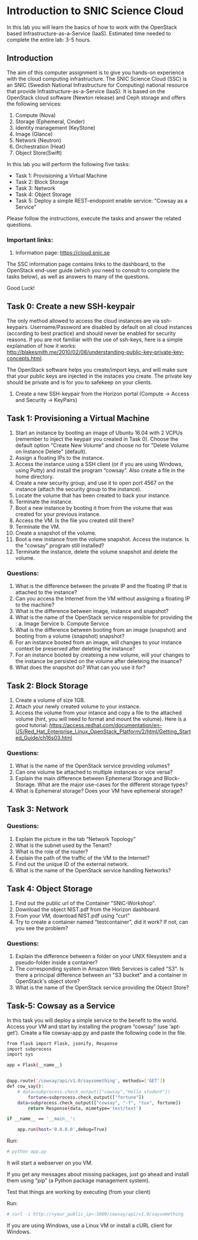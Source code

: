 # Introduction to SNIC Science Cloud

In this lab you will learn the basics of how to work with the OpenStack based Infrastructure-as-a-Service (IaaS).
Estimated time needed to complete the entire lab: 3-5 hours.

## Introduction

The aim of this computer assignment is to give you hands-on experience with the cloud computing infrastructure. The SNIC Science Cloud (SSC) is an SNIC (Swedish National Infrastructure for Computing) national resource that provide Infrastructure-as-a-Service (IaaS). It is based on the OpenStack cloud software (Newton release) and Ceph storage and offers the following services:

1.	Compute (Nova)
2.	Storage (Ephemeral, Cinder)
3.	Identity management (KeyStone)
4.	Image (Glance)
5.	Network (Neutron)
6. 	Orchestration (Heat)
7.	Object Store(Swift)

In this lab you will perform the following five tasks:

* Task 1: Provisioning a Virtual Machine
* Task 2: Block Storage
* Task 3: Network
* Task 4: Object Storage
* Task 5: Deploy a simple REST-endopoint enable service: "Cowsay as a Service"

Please follow the instructions, execute the tasks and answer the related questions.

### Important links:

1.	Information page: https://cloud.snic.se

The SSC information page contains links to the dashboard, to the OpenStack end-user guide (which you need to consult to complete the tasks below), as well as answers to many of the questions.

Good Luck!

## Task 0: Create a new SSH-keypair
The only method allowed to access the cloud instances are via ssh-keypairs. Username/Password are disabled by default on all cloud instances (according to best practice) and should never be enabled for security reasons. If you are not familiar with the use of ssh-keys, here is a simple explaination of how it works: http://blakesmith.me/2010/02/08/understanding-public-key-private-key-concepts.html.

The OpenStack software helps you create/import keys, and will make sure that your public keys are injected in the instaces you create. The private key should be private and is for you to safekeep on your clients.

1. Create a new SSH-keypair from the Horizon portal (Compute -> Access and Security -> KeyPairs)

## Task 1: Provisioning a Virtual Machine

1.	Start an instance by booting an image of Ubuntu 16.04 with 2 VCPUs (remember to inject the keypair you created in Task 0). Choose the default option "Create New Volume" and choose no for "Delete Volume on Instance Delete" (default).
2.	Assign a floating IPs to the instance.
3.	Access the instance using a SSH client (or if you are using Windows, using Putty) and install the program “cowsay”. Also create a file in the home directory.
4.	Create a new security group, and use it to open port 4567 on the instance (attach the security group to the instance).
5. 	Locate the volume that has been created to back your instance.
6.	Terminate the instance.
7. 	Boot a new instance by booting it from from the volume that was created for your previous instance.
8.	Access the VM. Is the file you created still there?
9.    Terminate the VM.
10. Create a snapshot of the volume.
11. Boot a new instance from the volume snapshot. Access the instance. Is the "cowsay" program still installed?
12.  Terminate the instance, delete the volume snapshot and delete the volume.

### Questions:

1.	What is the difference between the private IP and the floating IP that is attached to the instance?
2.	Can you access the Internet from the VM without assigning a floating IP to the machine?
3.	What is the difference between image, instance and snapshot?
4.	What is the name of the OpenStack service responsible for providing the :
	a.	Image Service
	b.	Compute Service
5. 	What is the difference between booting from an image (snapshot) and booting from a volume (snapshot) snapshot?
6.	For an instance booted from an image, will changes to your instance context be preserved after deleting the instance?
7.	For an instance booted by createing  a new volume, will your changes to the instance be persisted on the volume after deleteing the insance?
8. 	What does the snapshot do? What can you use it for?

## Task 2: Block Storage

1.	Create a volume of size 1GB.
2.	Attach your newly created volume to your instance.
3.	Access the volume from your intance and copy a file to the attached volume (hint, you will need to format and mount the volume). Here is a good tutorial: https://access.redhat.com/documentation/en-US/Red_Hat_Enterprise_Linux_OpenStack_Platform/2/html/Getting_Started_Guide/ch16s03.html

### Questions:

1.	What is the name of the OpenStack service providing volumes?
4.	Can one volume be attached to multiple instances or vice versa?
5.	Explain the main difference between Ephemeral Storage and Block-Storage. What are the major use-cases for the different storage types?
6.	What is Ephemeral storage? Does your VM have ephemeral storage?

## Task 3: Network

### Questions:

1.	Explain the picture in the tab “Network Topology”
2.	What is the subnet used by the Tenant?
3.	What is the role of the router?
4.	Explain the path of the traffic of the VM to the Internet?
5.	Find out the unique ID of the external network.
6.	What is the name of the OpenStack service handling Networks?

## Task 4: Object Storage

1.	Find out the public url of the Container "SNIC-Workshop".
2.	Download the object NIST.pdf from the Horizon dashboard.
3.	From your VM, download NIST.pdf using "curl"
4.	Try to create a container named "testcontainer", did it work? If not, can you see the problem?

### Questions:

1.	Explain the difference between a folder on your UNIX filesystem and a pseudo-folder inside a container?
2.	The corresponding system in Amazon Web Services is called "S3". Is there a principal difference between an "S3 bucket" and a container in OpenStack's object store?
3.	What is the name of the OpenStack service providing the Object Store?

## Task-5: Cowsay as a Service

In this task you will deploy a simple service to the benefit to the world. Access
your VM and start by installing the program “cowsay” (use ‘apt-get’). Create a file cowsay-app.py and paste the following code in the file.

```bash
from flask import Flask, jsonify, Response
import subprocess
import sys

app = Flask(__name__)


@app.route('/cowsay/api/v1.0/saysomething', methods=['GET'])
def cow_say():
    # data=subprocess.check_output(["cowsay","Hello student"])
		fortune=subprocess.check_output(["fortune"])
    data=subprocess.check_output(["cowsay", "-f", "tux", fortune])
		return Response(data, mimetype='text/text')

if __name__ == '__main__':

    app.run(host='0.0.0.0',debug=True)

```
Run:

```bash
# python app.py
```
It will start a webserver on you VM.

If you get any messages about missing packages, just go ahead and install them using “pip” (a Python package management system).

Test that things are working by executing (from your client)

Run:
```bash
# curl -i http://<your_public_ip>:5000/cowsay/api/v1.0/saysomething
```
If you are using Windows, use a Linux VM or install a cURL client for Windows.
